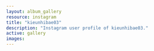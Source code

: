 ```yaml
---
layout: album_gallery
resource: instagram
title: "kieunhibae03"
description: "Instagram user profile of kieunhibae03."
active: gallery
images:
---
```

